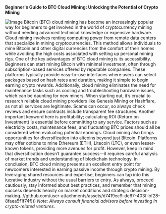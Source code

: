 **Beginner's Guide to BTC Cloud Mining: Unlocking the Potential of Crypto Mining**

![Image](https://github.com/user-attachments/assets/d7419ec9-dc67-403f-bf28-8faea5f1f74f)
Bitcoin (BTC) cloud mining has become an increasingly popular way for beginners to get involved in the world of cryptocurrency mining without needing advanced technical knowledge or expensive hardware. Cloud mining involves renting computing power from remote data centers that specialize in mining cryptocurrencies. This method allows individuals to mine Bitcoin and other digital currencies from the comfort of their homes while avoiding the high costs associated with setting up personal mining rigs.
One of the key advantages of BTC cloud mining is its accessibility. Beginners can start mining Bitcoin with minimal investment, often through subscription-based services offered by reputable companies. These platforms typically provide easy-to-use interfaces where users can select packages based on hash rates and duration, making it simple to begin earning crypto rewards. Additionally, cloud mining eliminates the need for maintenance tasks such as cooling and troubleshooting hardware issues, which can be daunting for new miners.
When starting out, it’s crucial to research reliable cloud mining providers like Genesis Mining or Hashflare, as not all services are legitimate. Scams can occur, so always check reviews and ensure contracts include transparent fee structures. Another important keyword here is profitability; calculating ROI (Return on Investment) is essential before committing to any service. Factors such as electricity costs, maintenance fees, and fluctuating BTC prices should all be considered when evaluating potential earnings.
Cloud mining also brings opportunities for diversification into altcoins beyond just Bitcoin. Platforms may offer options to mine Ethereum (ETH), Litecoin (LTC), or even lesser-known tokens, providing more avenues for profit. However, keep in mind that diversification doesn’t guarantee success—it requires careful analysis of market trends and understanding of blockchain technology.
In conclusion, BTC cloud mining presents an excellent entry point for newcomers interested in earning passive income through crypto mining. By leveraging shared resources and expertise, beginners can tap into this lucrative industry without the usual barriers to entry. As always, proceed cautiously, stay informed about best practices, and remember that mining success depends heavily on market conditions and strategic decision-making.
 //github.com/user-attachments/assets/d7419ec9-dc67-403f-bf28-8faea5f1f74f)))
*Note: Always consult financial advisors before investing in crypto-related ventures.*
